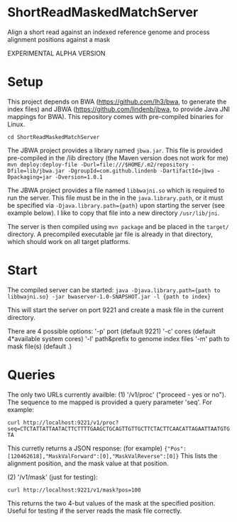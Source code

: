 # ShortReadMaskedMatchServer

Align a short read against an indexed reference genome and process alignment positions against a mask

EXPERIMENTAL ALPHA VERSION

# Setup

This project depends on BWA (https://github.com/lh3/bwa, to generate the index files) and JBWA (https://github.com/lindenb/jbwa, to provide Java JNI mappings for BWA).
This repository comes with pre-compiled binaries for Linux.

`cd ShortReadMaskedMatchServer`

The JBWA project provides a library named `jbwa.jar`. This file is provided pre-compiled in the /lib directory (the Maven version does not work for me)
`mvn deploy:deploy-file -Durl=file:///$HOME/.m2/repository -Dfile=lib/jbwa.jar -DgroupId=com.github.lindenb -DartifactId=jbwa -Dpackaging=jar -Dversion=1.0.1`

The JBWA project provides a file named `libbwajni.so` which is required to run the server. This file must be in the in the `java.library.path`, or it must be specified via `-Djava.library.path={path}` upon starting the server (see example below).
I like to copy that file into a new directory `/usr/lib/jni`.

The server is then compiled using `mvn package` and be placed in the `target/` directory. A precompiled executable jar file is already in that directory, which should work on all target platforms.

# Start

The compiled server can be started:
`java -Djava.library.path={path to libbwajni.so} -jar bwaserver-1.0-SNAPSHOT.jar -l {path to index}`

This will start the server on port 9221 and create a mask file in the current directory.

There are 4 possible options:
'-p'  port (default 9221)
'-c'  cores (default 4*available system cores)
'-l'  path&prefix to genome index files
'-m'  path to mask file(s) (default .)

# Queries

The only two URLs currently availble: 
(1) '/v1/proc' ("proceed - yes or no"). The sequence to me mapped is provided a query parameter 'seq'. For example:

`curl http://localhost:9221/v1/proc?seq=CTCTATTATTAATACTTCTTTTGAAGCTGCAGTTGTTGCTTCTACTTCAACATTAGAATTAATGTGTA`

This curretly returns a JSON response: (for example) `{"Pos":[120462618],"MaskValForward":[0],"MaskValReverse":[0]}`
This lists the alignment position, and the mask value at that position.

(2) '/v1/mask' (just for testing):

`curl http://localhost:9221/v1/mask?pos=100`

This returns the two 4-but values of the mask at the specified position. Useful for testing if the server reads the mask file correctly.

